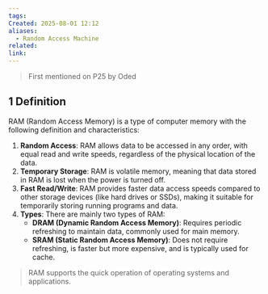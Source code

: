 ```yaml
---
tags: 
Created: 2025-08-01 12:12
aliases:
  - Random Access Machine
related: 
link:
---
```

> First mentioned on P25 by Oded

## 1 Definition

RAM (Random Access Memory) is a type of computer memory with the following definition and characteristics:

1. **Random Access**: RAM allows data to be accessed in any order, with equal read and write speeds, regardless of the physical location of the data.
2. **Temporary Storage**: RAM is volatile memory, meaning that data stored in RAM is lost when the power is turned off.
3. **Fast Read/Write**: RAM provides faster data access speeds compared to other storage devices (like hard drives or SSDs), making it suitable for temporarily storing running programs and data.
4. **Types**: There are mainly two types of RAM:
   - **DRAM (Dynamic Random Access Memory)**: Requires periodic refreshing to maintain data, commonly used for main memory.
   - **SRAM (Static Random Access Memory)**: Does not require refreshing, is faster but more expensive, and is typically used for cache.

> RAM supports the quick operation of operating systems and applications.

